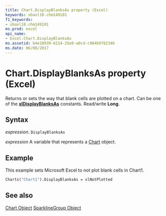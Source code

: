 ```yaml
---
title: Chart.DisplayBlanksAs property (Excel)
keywords: vbaxl10.chm149101
f1_keywords:
- vbaxl10.chm149101
ms.prod: excel
api_name:
- Excel.Chart.DisplayBlanksAs
ms.assetid: b4e18939-6214-25e8-a0cd-c984b9f82346
ms.date: 06/08/2017
---
```



# Chart.DisplayBlanksAs property (Excel)

Returns or sets the way that blank cells are plotted on a chart. Can be one of the  **[xlDisplayBlanksAs](Excel.XlDisplayBlanksAs.md)** constants. Read/write **Long**.


## Syntax

_expression_. `DisplayBlanksAs`

_expression_ A variable that represents a [Chart](Excel.Chart-graph-object.md) object.


## Example

This example sets Microsoft Excel to not plot blank cells in Chart1.


```vb
Charts("Chart1").DisplayBlanksAs = xlNotPlotted
```


## See also


[Chart Object](Excel.Chart(object).md)
[SparklineGroup Object](Excel.SparklineGroup.md)

